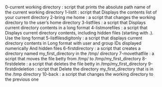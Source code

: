 0-current working directory : script that prints the absolute path name of the current working directory
1-listit : script that Displays the contents list of your current directory
2-bring me home : a script that changes the working directory to the user’s home directory
3-listfiles : a script that Displays current directory contents in a long format
4-listmorefiles : a script that Displays current directory contents, including hidden files (starting with .). Use the long format
5-listfilesdigitonly : a script that displays current directory contents in Long format with user and group IDs displayed numerically And hidden files
6-firstdirectory : a script that creates a directory named my_first_directory in the /tmp/ directory
7-movethatfile : a script that moves the file betty from /tmp/ to /tmp/my_first_directory
8-firstdelete : a script that deletes the file betty in /tmp/my_first_directory
9-firstdirdeletion : script that Delete the directory my_first_directory that is in the /tmp directory
10-back : a script that changes the working directory to the previous one
